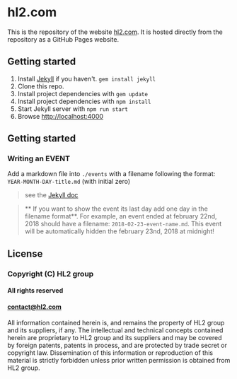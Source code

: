 hl2.com
=======

This is the repository of the website [hl2.com](http://hl2.com). It is hosted directly from the repository as a GitHub Pages website.

Getting started
---------------

1. Install [Jekyll](https://jekyllrb.com) if you haven't. `gem install jekyll`
2. Clone this repo.
3. Install project dependencies with `gem update`
4. Install project dependencies with `npm install`
5. Start Jekyll server with `npm run start`
6. Browse [http://localhost:4000](http://localhost:4000)

Getting started
---------------

### Writing an EVENT

Add a markdown file into `./events` with a filename following the format: `YEAR-MONTH-DAY-title.md` (with initial zero)
> see the [Jekyll doc](//jekyllrb.com/docs/posts/)

> ** If you want to show the event its last day add one day in the filename format**.
> For example, an event ended at february 22nd, 2018 should have a filename: `2018-02-23-event-name.md`.
> This event will be automatically hidden the february 23nd, 2018 at midnight!

License
-------

### Copyright (C) HL2 group

#### All rights reserved
#### contact@hl2.com

All information contained herein is, and remains the property of
HL2 group and its suppliers, if any. The intellectual and technical
concepts contained herein are proprietary to HL2 group and its suppliers
and may be covered by foreign patents, patents in process, and are
protected by trade secret or copyright law. Dissemination of this
information or reproduction of this material is strictly forbidden unless
prior written permission is obtained from HL2 group.
